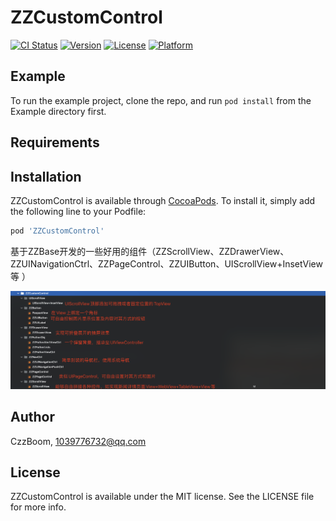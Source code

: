 # ZZCustomControl

[![CI Status](https://img.shields.io/travis/czz_8023/ZZCustomControl.svg?style=flat)](https://travis-ci.org/czz_8023/ZZCustomControl)
[![Version](https://img.shields.io/cocoapods/v/ZZCustomControl.svg?style=flat)](https://cocoapods.org/pods/ZZCustomControl)
[![License](https://img.shields.io/cocoapods/l/ZZCustomControl.svg?style=flat)](https://cocoapods.org/pods/ZZCustomControl)
[![Platform](https://img.shields.io/cocoapods/p/ZZCustomControl.svg?style=flat)](https://cocoapods.org/pods/ZZCustomControl)

## Example

To run the example project, clone the repo, and run `pod install` from the Example directory first.

## Requirements

## Installation

ZZCustomControl is available through [CocoaPods](https://cocoapods.org). To install
it, simply add the following line to your Podfile:

```ruby
pod 'ZZCustomControl'
```
基于ZZBase开发的一些好用的组件（ZZScrollView、ZZDrawerView、ZZUINavigationCtrl、ZZPageControl、ZZUIButton、UIScrollView+InsetView等 ）

![Image text](https://github.com/CZ410/ZZCustomControl/blob/main/Images/data.png)

## Author

CzzBoom, 1039776732@qq.com

## License

ZZCustomControl is available under the MIT license. See the LICENSE file for more info.
